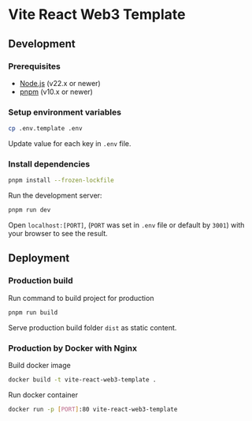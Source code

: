 # Vite React Web3 Template

## Development

### Prerequisites

- [Node.js](https://nodejs.org/en/download/) (v22.x or newer)
- [pnpm](https://pnpm.io/installation) (v10.x or newer)

### Setup environment variables

```bash
cp .env.template .env
```

Update value for each key in `.env` file.

### Install dependencies

```bash
pnpm install --frozen-lockfile
```

Run the development server:

```bash
pnpm run dev
```

Open `localhost:[PORT]`, (`PORT` was set in `.env` file or default by `3001`) with your browser to see the result.

## Deployment

### Production build

Run command to build project for production

```bash
pnpm run build
```

Serve production build folder `dist` as static content.

### Production by Docker with Nginx

Build docker image

```bash
docker build -t vite-react-web3-template .
```

Run docker container

```bash
docker run -p [PORT]:80 vite-react-web3-template
```
